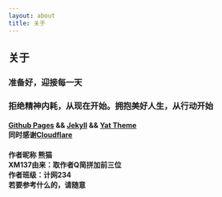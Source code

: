 ```yaml
---
layout: about
title: 关于
---
```


<h2>关于</h2>
<h3>准备好，迎接每一天</h3>

<h3>拒绝精神内耗，从现在开始。拥抱美好人生，从行动开始</h3>

#### [Github Pages][GP] && [Jekyll][JL] && [Yat Theme][YT] <br> 同时感谢[Cloudflare][CF]

[GP]: https://pages.github.com
[JL]: https://jekyllrb.com
[YT]: https://github.com/jeffreytse/jekyll-theme-yat
[CF]: https://www.cloudflare.com
<h4>作者昵称 熊猫 <br>
XM137由来：取作者Q简拼加前三位<br>
作者班级：计网234<br>
若要参考什么的，请随意
</h4>

